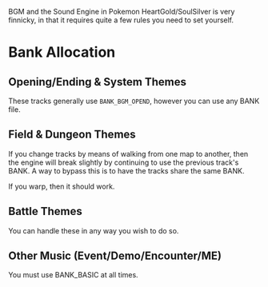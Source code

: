 BGM and the Sound Engine in Pokemon HeartGold/SoulSilver is very finnicky, in that it requires quite a few rules you need to set yourself.

# Bank Allocation
## Opening/Ending & System Themes
These tracks generally use ``BANK_BGM_OPEND``, however you can use any BANK file.

## Field & Dungeon Themes
If you change tracks by means of walking from one map to another, then the engine will break slightly by continuing to use the previous track's BANK. A way to bypass this is to have the tracks share the same BANK.

If you warp, then it should work.

## Battle Themes
You can handle these in any way you wish to do so.

## Other Music (Event/Demo/Encounter/ME)
You must use BANK_BASIC at all times.
